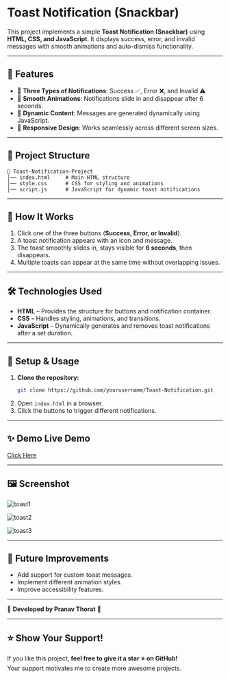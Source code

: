 # Toast Notification (Snackbar)

This project implements a simple **Toast Notification (Snackbar)** using **HTML, CSS, and JavaScript**. It displays success, error, and invalid messages with smooth animations and auto-dismiss functionality.

---
## 🚀 Features

- 🔔 **Three Types of Notifications**: Success ✅, Error ❌, and Invalid ⚠️  
- 🎨 **Smooth Animations**: Notifications slide in and disappear after 6 seconds.  
- 🔧 **Dynamic Content**: Messages are generated dynamically using JavaScript.  
- 📱 **Responsive Design**: Works seamlessly across different screen sizes.  

---

## 📂 Project Structure

```
📁 Toast-Notification-Project
│── index.html     # Main HTML structure
│── style.css      # CSS for styling and animations
│── script.js      # JavaScript for dynamic toast notifications
```
---

## 📜 How It Works

1. Click one of the three buttons (**Success, Error, or Invalid**).  
2. A toast notification appears with an icon and message.  
3. The toast smoothly slides in, stays visible for **6 seconds**, then disappears.  
4. Multiple toasts can appear at the same time without overlapping issues. 

---

## 🛠️ Technologies Used

- **HTML** – Provides the structure for buttons and notification container.  
- **CSS** – Handles styling, animations, and transitions.  
- **JavaScript** – Dynamically generates and removes toast notifications after a set duration.  

---

## 🔧 Setup & Usage

1. **Clone the repository:**
   ```bash
   git clone https://github.com/yourusername/Toast-Notification.git
   ```
2. Open `index.html` in a browser.  
3. Click the buttons to trigger different notifications.  

---

## ✨ Demo Live Demo
[Click Here](https://toast-notification-pied.vercel.app/)

--- 

## 🖼️ Screenshot

![toast1](https://github.com/user-attachments/assets/b3b6ff32-41d8-4bb1-96c0-38c11a4cfcb8)

![toast2](https://github.com/user-attachments/assets/64fe1314-e2f5-4530-b76e-6edf1059167e)

![toast3](https://github.com/user-attachments/assets/5632fbf8-6482-4d2d-9e3a-16c1a81398e4)


---

## 📌 Future Improvements

- Add support for custom toast messages.  
- Implement different animation styles.  
- Improve accessibility features.  

---

🎉 **Developed by Pranav Thorat** 🚀  

---

## ⭐ Show Your Support!

If you like this project, **feel free to give it a star ⭐ on GitHub!**  
Your support motivates me to create more awesome projects. 
